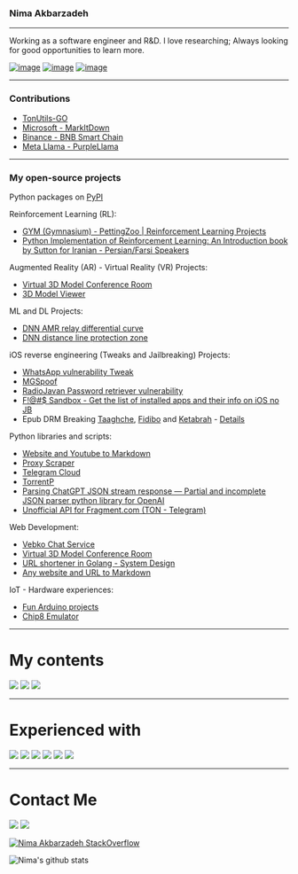 ### Nima Akbarzadeh
----

Working as a software engineer and R&D. I love researching; Always looking for good opportunities to learn more.

[![image](https://img.shields.io/badge/Telegram-blue?style=for-the-badge&logo=telegram)](https://t.me/jailbroken)
[![image](https://img.shields.io/badge/Protonmail-5143cc?style=for-the-badge&logo=Protonmail&logoColor=white)](mailto:iw4p@protonmail.com)
[![image](https://img.shields.io/badge/Linkedin-0077B5?style=for-the-badge&logo=linkedin&logoColor=white)](https://www.linkedin.com/in/nimk/)


----
### Contributions
- [TonUtils-GO](https://github.com/xssnick/tonutils-go/pull/297)
- [Microsoft - MarkItDown](https://github.com/microsoft/markitdown/pull/1035)
- [Binance - BNB Smart Chain](https://github.com/bnb-chain/bsc-docker/pull/13)
- [Meta Llama - PurpleLlama](https://github.com/meta-llama/PurpleLlama/pull/32)


----
### My open-source projects

Python packages on [PyPI](https://pypi.org/user/Nimak/)

Reinforcement Learning (RL):
  - [GYM (Gymnasium) - PettingZoo | Reinforcement Learning Projects](https://github.com/iw4p/Reinforcement-Learning)
  - [Python Implementation of Reinforcement Learning: An Introduction book by Sutton for Iranian - Persian/Farsi Speakers](https://github.com/iw4p/reinforcement-learning-an-introduction)


Augmented Reality (AR) - Virtual Reality (VR) Projects:
  - [Virtual 3D Model Conference Room](https://github.com/iw4p/Virtual-3D-Model-Conference-Room)
  - [3D Model Viewer](https://github.com/iw4p/3D-Model-Viewer)


ML and DL Projects:
  - [DNN AMR relay differential curve](https://github.com/iw4p/dnn-amr-reley-differential-curve)
  - [DNN distance line protection zone](https://github.com/iw4p/dnn-distance-line-protection-zone)


iOS reverse engineering (Tweaks and Jailbreaking) Projects:
  - [WhatsApp vulnerability Tweak](https://github.com/iw4p/WhatsApp-Tweak)
  - [MGSpoof](https://github.com/iw4p/MGSpoof)
  - [RadioJavan Password retriever vulnerability](https://github.com/iw4p/RadioJavan-Password-retriever)
  - [F!@#$ Sandbox - Get the list of installed apps and their info on iOS no JB](https://github.com/iw4p/Fuck-SandBox)
  - Epub DRM Breaking [Taaghche](https://taaghche.com/), [Fidibo](https://fidibo.com/) and [Ketabrah](https://www.ketabrah.ir/) - [Details](https://www.linkedin.com/posts/nimk_reverseengineering-drm-activity-7048319477561614337-R4tR)

Python libraries and scripts:
  - [Website and Youtube to Markdown](https://github.com/iw4p/url-to-markdown)
  - [Proxy Scraper](https://github.com/iw4p/proxy-scraper)
  - [Telegram Cloud](https://github.com/iw4p/telegram-cloud)
  - [TorrentP](https://github.com/iw4p/torrentp)
  - [Parsing ChatGPT JSON stream response — Partial and incomplete JSON parser python library for OpenAI](https://github.com/iw4p/partialjson)
  - [Unofficial API for Fragment.com (TON - Telegram)](https://github.com/iw4p/Ton-Fragment)


Web Development:
  - [Vebko Chat Service](https://github.com/iw4p/Vebko-Chat-Service)
  - [Virtual 3D Model Conference Room](https://github.com/iw4p/Virtual-3D-Model-Conference-Room)
  - [URL shortener in Golang - System Design](https://github.com/iw4p/url-shortener)
  - [Any website and URL to Markdown](https://github.com/iw4p/url-to-markdown)


IoT - Hardware experiences:
  - [Fun Arduino projects](https://github.com/iw4p/Arduino)
  - [Chip8 Emulator](https://github.com/iw4p/chip8-emulator)

----

# My contents
[![](https://img.shields.io/badge/-medium-black?style=for-the-badge&logo=medium)](https://medium.com/@nimk)
[![](https://img.shields.io/badge/-dev.to-black?style=for-the-badge&logo=dev.to)](https://dev.to/iw4p)
[![](https://img.shields.io/badge/-Virgool-black?style=for-the-badge&logo=Virgool)](https://virgool.io/@iw4p)

---

# Experienced with
[![](https://img.shields.io/badge/-python-black?style=for-the-badge&logo=python)](https://www.python.org/)
[![](https://img.shields.io/badge/-go-black?style=for-the-badge&logo=go)](https://go.dev/)
[![](https://img.shields.io/badge/-javascript-black?style=for-the-badge&logo=javascript)](https://nodejs.org/)
[![](https://img.shields.io/badge/-docker-black?style=for-the-badge&logo=docker)](https://docker.com/)
[![](https://img.shields.io/badge/-Swift-black?style=for-the-badge&logo=apple)](https://swift.org/)
[![](https://img.shields.io/badge/-linux-black?style=for-the-badge&logo=linux)](https://linux.org/)

---

# Contact Me
[![](https://img.shields.io/badge/-Mail-black?style=for-the-badge&logo=protonmail)](mailto:iw4p@protonmail.com)
[![](https://img.shields.io/badge/-LinkedIn-black?style=for-the-badge&logo=linkedin)](https://linkedin.com/in/nimk)

[![Nima Akbarzadeh StackOverflow](https://github-readme-stackoverflow.vercel.app/?userID=4827642&layout=compact&theme=dark)](https://stackoverflow.com/users/4827642/nima-akbarzadeh)

![Nima's github stats](https://github-readme-stats.vercel.app/api?username=iw4p&show_icons=true&theme=chartreuse-dark&show_icons=true&count_private=true)
